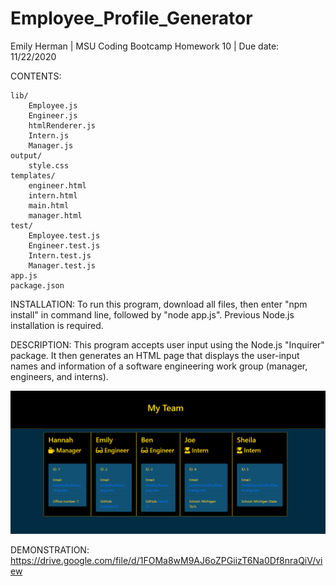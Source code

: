 # Employee_Profile_Generator

Emily Herman 
| MSU Coding Bootcamp Homework 10
| Due date: 11/22/2020

CONTENTS: 
`````````
lib/  
    Employee.js
  	Engineer.js 
  	htmlRenderer.js 
  	Intern.js
  	Manager.js 
output/
  	style.css 
templates/ 
  	engineer.html 
  	intern.html 
  	main.html 
  	manager.html     
test/        
  	Employee.test.js
 	Engineer.test.js 
  	Intern.test.js 
  	Manager.test.js 
app.js   
package.json  
`````````

INSTALLATION:
To run this program, download all files, then enter "npm install" in command line, followed by "node app.js". Previous Node.js installation is required.

DESCRIPTION: 
This program accepts user input using the Node.js "Inquirer" package. It then generates an HTML page that displays the user-input names and information of a software engineering work group (manager, engineers, and interns). 

![See Assets folder](Assets/profile-generator.png?raw=true)

DEMONSTRATION:
https://drive.google.com/file/d/1FOMa8wM9AJ6oZPGiizT6Na0Df8nraQiV/view

